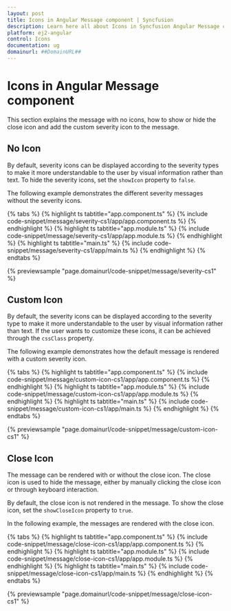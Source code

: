 ```yaml
---
layout: post
title: Icons in Angular Message component | Syncfusion
description: Learn here all about Icons in Syncfusion Angular Message component of Syncfusion Essential JS 2 and more.
platform: ej2-angular
control: Icons 
documentation: ug
domainurl: ##DomainURL##
---
```


# Icons in Angular Message component

This section explains the message with no icons, how to show or hide the close icon and add the custom severity icon to the message.

## No Icon

By default, severity icons can be displayed according to the severity types to make it more understandable to the user by visual information rather than text. To hide the severity icons, set the `showIcon` property to `false`.

The following example demonstrates the different severity messages without the severity icons.

{% tabs %}
{% highlight ts tabtitle="app.component.ts" %}
{% include code-snippet/message/severity-cs1/app/app.component.ts %}
{% endhighlight %}
{% highlight ts tabtitle="app.module.ts" %}
{% include code-snippet/message/severity-cs1/app/app.module.ts %}
{% endhighlight %}
{% highlight ts tabtitle="main.ts" %}
{% include code-snippet/message/severity-cs1/app/main.ts %}
{% endhighlight %}
{% endtabs %}
  
{% previewsample "page.domainurl/code-snippet/message/severity-cs1" %}

## Custom Icon

By default, the severity icons can be displayed according to the severity type to make it more understandable to the user by visual information rather than text. If the user wants to customize these icons, it can be achieved through the `cssClass` property.

The following example demonstrates how the default message is rendered with a custom severity icon.

{% tabs %}
{% highlight ts tabtitle="app.component.ts" %}
{% include code-snippet/message/custom-icon-cs1/app/app.component.ts %}
{% endhighlight %}
{% highlight ts tabtitle="app.module.ts" %}
{% include code-snippet/message/custom-icon-cs1/app/app.module.ts %}
{% endhighlight %}
{% highlight ts tabtitle="main.ts" %}
{% include code-snippet/message/custom-icon-cs1/app/main.ts %}
{% endhighlight %}
{% endtabs %}
  
{% previewsample "page.domainurl/code-snippet/message/custom-icon-cs1" %}

## Close Icon

The message can be rendered with or without the close icon. The close icon is used to hide the message, either by manually clicking the close icon or through keyboard interaction.

By default, the close icon is not rendered in the message. To show the close icon, set the `showCloseIcon` property to `true`.

In the following example, the messages are rendered with the close icon.

{% tabs %}
{% highlight ts tabtitle="app.component.ts" %}
{% include code-snippet/message/close-icon-cs1/app/app.component.ts %}
{% endhighlight %}
{% highlight ts tabtitle="app.module.ts" %}
{% include code-snippet/message/close-icon-cs1/app/app.module.ts %}
{% endhighlight %}
{% highlight ts tabtitle="main.ts" %}
{% include code-snippet/message/close-icon-cs1/app/main.ts %}
{% endhighlight %}
{% endtabs %}
  
{% previewsample "page.domainurl/code-snippet/message/close-icon-cs1" %}
